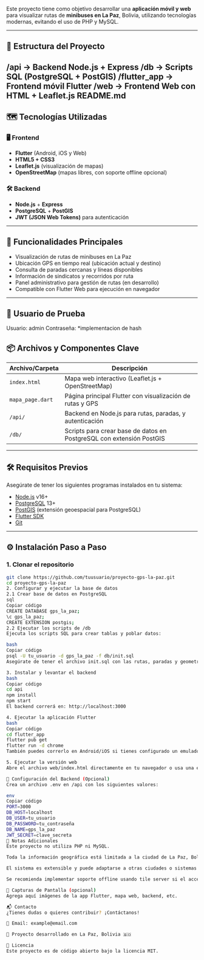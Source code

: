 

Este proyecto tiene como objetivo desarrollar una **aplicación móvil y web** para visualizar rutas de **minibuses en La Paz**, Bolivia, utilizando tecnologías modernas, evitando el uso de PHP y MySQL.

---

## 🧱 Estructura del Proyecto

/api → Backend Node.js + Express
/db → Scripts SQL (PostgreSQL + PostGIS)
/flutter_app → Frontend móvil Flutter
/web → Frontend Web con HTML + Leaflet.js
README.md
---
## 🗺️ Tecnologías Utilizadas

### 🖥️ Frontend
- **Flutter** (Android, iOS y Web)
- **HTML5 + CSS3**
- **Leaflet.js** (visualización de mapas)
- **OpenStreetMap** (mapas libres, con soporte offline opcional)

### 🛠️ Backend
- **Node.js** + **Express**
- **PostgreSQL** + **PostGIS**
- **JWT (JSON Web Tokens)** para autenticación
---
## 🚀 Funcionalidades Principales

- Visualización de rutas de minibuses en La Paz
- Ubicación GPS en tiempo real (ubicación actual y destino)
- Consulta de paradas cercanas y líneas disponibles
- Información de sindicatos y recorridos por ruta
- Panel administrativo para gestión de rutas (en desarrollo)
- Compatible con Flutter Web para ejecución en navegador
---
## 👤 Usuario de Prueba

Usuario: admin
Contraseña: *implementacion de hash

## 📦 Archivos y Componentes Clave

| Archivo/Carpeta         | Descripción                                                                 |
|-------------------------|-----------------------------------------------------------------------------|
| `index.html`            | Mapa web interactivo (Leaflet.js + OpenStreetMap)                           |
| `mapa_page.dart`        | Página principal Flutter con visualización de rutas y GPS                   |
| `/api/`                 | Backend en Node.js para rutas, paradas, y autenticación                     |
| `/db/`                  | Scripts para crear base de datos en PostgreSQL con extensión PostGIS        |

---

## 🛠️ Requisitos Previos

Asegúrate de tener los siguientes programas instalados en tu sistema:

- [Node.js](https://nodejs.org/) v16+
- [PostgreSQL](https://www.postgresql.org/) 13+
- [PostGIS](https://postgis.net/) (extensión geoespacial para PostgreSQL)
- [Flutter SDK](https://docs.flutter.dev/get-started/install)
- [Git](https://git-scm.com/)

---

## ⚙️ Instalación Paso a Paso

### 1. Clonar el repositorio

```bash
git clone https://github.com/tuusuario/proyecto-gps-la-paz.git
cd proyecto-gps-la-paz
2. Configurar y ejecutar la base de datos
2.1 Crear base de datos en PostgreSQL
sql
Copiar código
CREATE DATABASE gps_la_paz;
\c gps_la_paz;
CREATE EXTENSION postgis;
2.2 Ejecutar los scripts de /db
Ejecuta los scripts SQL para crear tablas y poblar datos:

bash
Copiar código
psql -U tu_usuario -d gps_la_paz -f db/init.sql
Asegúrate de tener el archivo init.sql con las rutas, paradas y geometrías.

3. Instalar y levantar el backend
bash
Copiar código
cd api
npm install
npm start
El backend correrá en: http://localhost:3000

4. Ejecutar la aplicación Flutter
bash
Copiar código
cd flutter_app
flutter pub get
flutter run -d chrome
También puedes correrlo en Android/iOS si tienes configurado un emulador o dispositivo.

5. Ejecutar la versión web
Abre el archivo web/index.html directamente en tu navegador o usa una extensión como "Live Server" si estás en VSCode.

🔐 Configuración del Backend (Opcional)
Crea un archivo .env en /api con los siguientes valores:

env
Copiar código
PORT=3000
DB_HOST=localhost
DB_USER=tu_usuario
DB_PASSWORD=tu_contraseña
DB_NAME=gps_la_paz
JWT_SECRET=clave_secreta
📌 Notas Adicionales
Este proyecto no utiliza PHP ni MySQL.

Toda la información geográfica está limitada a la ciudad de La Paz, Bolivia.

El sistema es extensible y puede adaptarse a otras ciudades o sistemas de transporte.

Se recomienda implementar soporte offline usando tile server si el acceso a Internet es limitado.

📸 Capturas de Pantalla (opcional)
Agrega aquí imágenes de la app Flutter, mapa web, backend, etc.

📬 Contacto
¿Tienes dudas o quieres contribuir? ¡Contáctanos!

📧 Email: example@email.com

📍 Proyecto desarrollado en La Paz, Bolivia 🇧🇴

📝 Licencia
Este proyecto es de código abierto bajo la licencia MIT.
